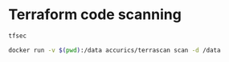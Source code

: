 # Terraform code scanning

```bash
tfsec

docker run -v $(pwd):/data accurics/terrascan scan -d /data
```
